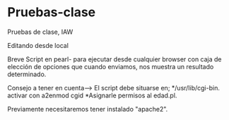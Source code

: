 # Pruebas-clase
Pruebas de clase, IAW

Editando desde local

Breve Script en pearl- para ejecutar desde cualquier browser con caja de elección de opciones que cuando enviamos, nos muestra un resultado determinado.

Consejo a tener en cuenta--> 
El script debe situarse en;
*/usr/lib/cgi-bin.
activar con a2enmod cgid
*Asignarle permisos al edad.pl.

Previamente necesitaremos tener instalado "apache2".
